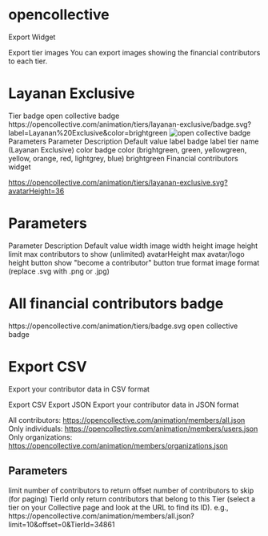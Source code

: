 <h1>opencollective</h1>
Export
Widget
<script src="https://opencollective.com/animation/banner.js"></script>

Export tier images
You can export images showing the financial contributors to each tier.

<h1>Layanan Exclusive</h1>
Tier badge
open collective badge
https://opencollective.com/animation/tiers/layanan-exclusive/badge.svg?label=Layanan%20Exclusive&color=brightgreen
<img alt="open collective badge" src="https://opencollective.com/animation/tiers/layanan-exclusive/badge.svg?label=Layanan%20Exclusive&color=brightgreen" />
Parameters
Parameter	Description	Default value
label	badge label	tier name (Layanan Exclusive)
color	badge color (brightgreen, green, yellowgreen, yellow, orange, red, lightgrey, blue)	brightgreen
Financial contributors widget

https://opencollective.com/animation/tiers/layanan-exclusive.svg?avatarHeight=36
<object type="image/svg+xml" data="https://opencollective.com/animation/tiers/layanan-exclusive.svg?avatarHeight=36&width=600"></object>
<h1>Parameters</h1>
Parameter	Description	Default value
width	image width	
height	image height	
limit	max contributors to show	(unlimited)
avatarHeight	max avatar/logo height	
button	show "become a contributor" button	true
format	image format (replace .svg with .png or .jpg)	
<h1>All financial contributors badge</h1>
https://opencollective.com/animation/tiers/badge.svg
open collective badge
<h1>Export CSV</h1>
Export your contributor data in CSV format

Export CSV
Export JSON
Export your contributor data in JSON format

All contributors: https://opencollective.com/animation/members/all.json
Only individuals: https://opencollective.com/animation/members/users.json
Only organizations: https://opencollective.com/animation/members/organizations.json
<h2>Parameters</h2>
limit	number of contributors to return
offset	number of contributors to skip (for paging)
TierId	only return contributors that belong to this Tier (select a tier on your Collective page and look at the URL to find its ID).
e.g.,
https://opencollective.com/animation/members/all.json?limit=10&offset=0&TierId=34861
